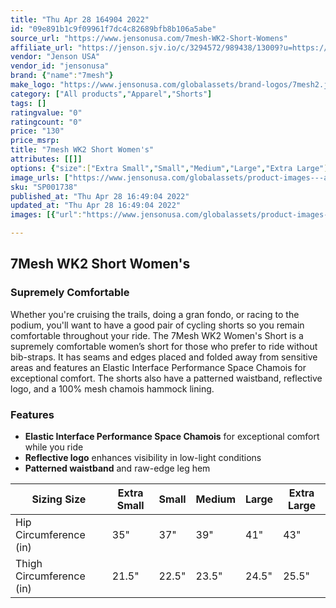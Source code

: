 ```yaml
---
title: "Thu Apr 28 164904 2022"
id: "09e891b1c9f09961f7dc4c82689bfb8b106a5abe"
source_url: "https://www.jensonusa.com/7mesh-WK2-Short-Womens"
affiliate_url: "https://jenson.sjv.io/c/3294572/989438/13009?u=https://www.jensonusa.com/7mesh-WK2-Short-Womens"
vendor: "Jenson USA"
vendor_id: "jensonusa"
brand: {"name":"7mesh"}
make_logo: "https://www.jensonusa.com/globalassets/brand-logos/7mesh2.jpg"
category: ["All products","Apparel","Shorts"]
tags: []
ratingvalue: "0"
ratingcount: "0"
price: "130"
price_msrp: 
title: "7mesh WK2 Short Women's"
attributes: [[]]
options: {"size":["Extra Small","Small","Medium","Large","Extra Large"],"color":["Black"],"availability":"In Stock"}
image_urls: ["https://www.jensonusa.com/globalassets/product-images---all-assets/7mesh-2021/sp001738-black.jpg"]
sku: "SP001738"
published_at: "Thu Apr 28 16:49:04 2022"
updated_at: "Thu Apr 28 16:49:04 2022"
images: [{"url":"https://www.jensonusa.com/globalassets/product-images---all-assets/7mesh-2021/sp001738-black.jpg","path":"full/ad7479b14932a3f795aeea76c7a46a383074ac35.jpg","checksum":"d717c29d4b630bbb689f6048dda941a7","status":"downloaded"}]

---
```

## 7Mesh WK2 Short Women's

### Supremely Comfortable

Whether you're cruising the trails, doing a gran fondo, or racing to the
podium, you'll want to have a good pair of cycling shorts so you remain
comfortable throughout your ride. The 7Mesh WK2 Women's Short is a supremely
comfortable women’s short for those who prefer to ride without bib-straps. It
has seams and edges placed and folded away from sensitive areas and features
an Elastic Interface Performance Space Chamois for exceptional comfort. The
shorts also have a patterned waistband, reflective logo, and a 100% mesh
chamois hammock lining.

### Features

  * **Elastic Interface Performance Space Chamois** for exceptional comfort while you ride
  * **Reflective logo** enhances visibility in low-light conditions
  * **Patterned waistband** and raw-edge leg hem

Sizing Size | Extra Small | Small | Medium | Large | Extra Large  
---|---|---|---|---|---  
Hip Circumference (in) | 35" | 37" | 39" | 41" | 43"  
Thigh Circumference (in) | 21.5" | 22.5" | 23.5" | 24.5" | 25.5"


